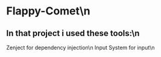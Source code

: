 # Flappy-Comet\n
## In that project i used these tools:\n
 Zenject for dependency injection\n
 Input System for input\n
